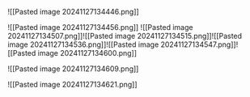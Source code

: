 ![[Pasted image 20241127134446.png]]

![[Pasted image 20241127134456.png]]
![[Pasted image 20241127134507.png]]![[Pasted image 20241127134515.png]]![[Pasted image 20241127134536.png]]![[Pasted image 20241127134547.png]]![[Pasted image 20241127134600.png]]

![[Pasted image 20241127134609.png]]

![[Pasted image 20241127134621.png]]